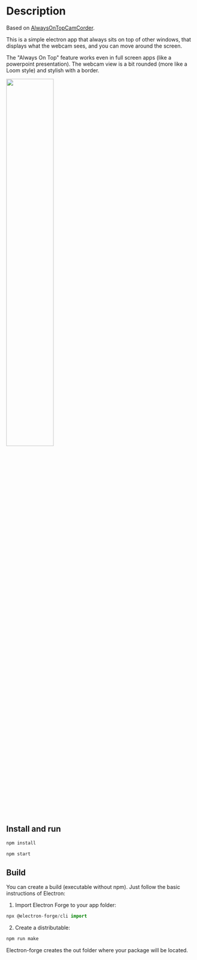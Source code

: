 # Description
Based on [AlwaysOnTopCamCorder](https://github.com/garbageoverflow/AlwaysOnTopCamCorder).

This is a simple electron app that always sits on top of other windows, that displays what the webcam sees, and you can move around the screen.

The "Always On Top" feature works even in full screen apps (like a powerpoint presentation).
The webcam view is a bit rounded (more like a Loom style) and stylish with a border.

<img src="https://user-images.githubusercontent.com/36993404/102607285-52e26c80-4128-11eb-8bad-e2c887e35639.JPG" width="50%">

## Install and run 

``` javascript
npm install

npm start
```

## Build
You can create a build (executable without npm). Just follow the basic instructions of Electron:

1. Import Electron Forge to your app folder:
``` javascript
npx @electron-forge/cli import
```

2. Create a distributable:
``` javascript
npm run make
```

Electron-forge creates the out folder where your package will be located.